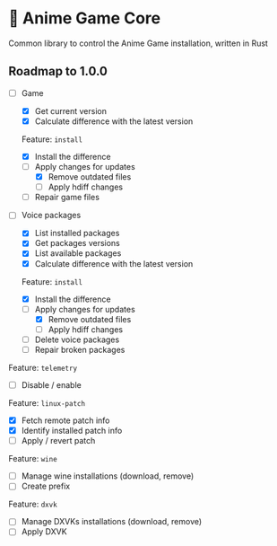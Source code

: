 # 🦀 Anime Game Core

Common library to control the Anime Game installation, written in Rust

## Roadmap to 1.0.0

* [ ] Game
  * [x] Get current version
  * [x] Calculate difference with the latest version

  Feature: `install`

  * [x] Install the difference
  * [ ] Apply changes for updates
    * [x] Remove outdated files
    * [ ] Apply hdiff changes
  * [ ] Repair game files

* [ ] Voice packages
  * [x] List installed packages
  * [x] Get packages versions
  * [x] List available packages
  * [x] Calculate difference with the latest version

  Feature: `install`

  * [x] Install the difference
  * [ ] Apply changes for updates
    * [x] Remove outdated files
    * [ ] Apply hdiff changes
  * [ ] Delete voice packages
  * [ ] Repair broken packages

Feature: `telemetry`

* [ ] Disable / enable

Feature: `linux-patch`

* [x] Fetch remote patch info
* [x] Identify installed patch info
* [ ] Apply / revert patch

Feature: `wine`

* [ ] Manage wine installations (download, remove)
* [ ] Create prefix

Feature: `dxvk`

* [ ] Manage DXVKs installations (download, remove)
* [ ] Apply DXVK
